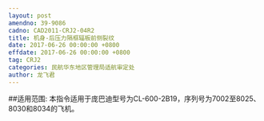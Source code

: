 ```yaml
---
layout: post
amendno: 39-9086
cadno: CAD2011-CRJ2-04R2
title: 机身-后压力隔框辐板前侧裂纹
date: 2017-06-26 00:00:00 +0800
effdate: 2017-06-26 00:00:00 +0800
tag: CRJ2
categories: 民航华东地区管理局适航审定处
author: 龙飞君
---
```


##适用范围:
本指令适用于庞巴迪型号为CL-600-2B19，序列号为7002至8025、8030和8034的飞机。

